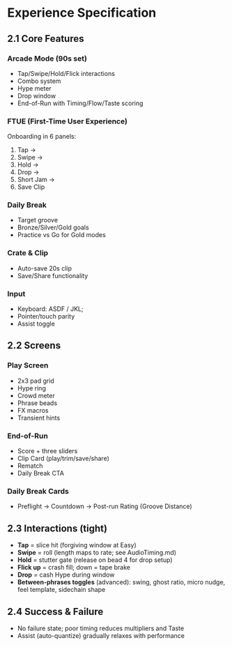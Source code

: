 # Experience Specification

## 2.1 Core Features

### Arcade Mode (90s set)
- Tap/Swipe/Hold/Flick interactions
- Combo system
- Hype meter
- Drop window
- End-of-Run with Timing/Flow/Taste scoring

### FTUE (First-Time User Experience)
Onboarding in 6 panels:
1. Tap → 
2. Swipe → 
3. Hold → 
4. Drop → 
5. Short Jam → 
6. Save Clip

### Daily Break
- Target groove
- Bronze/Silver/Gold goals  
- Practice vs Go for Gold modes

### Crate & Clip
- Auto-save 20s clip
- Save/Share functionality

### Input
- Keyboard: ASDF / JKL;
- Pointer/touch parity
- Assist toggle

## 2.2 Screens

### Play Screen
- 2x3 pad grid
- Hype ring
- Crowd meter
- Phrase beads
- FX macros
- Transient hints

### End-of-Run
- Score + three sliders
- Clip Card (play/trim/save/share)
- Rematch
- Daily Break CTA

### Daily Break Cards
- Preflight → Countdown → Post-run Rating (Groove Distance)

## 2.3 Interactions (tight)

- **Tap** = slice hit (forgiving window at Easy)
- **Swipe** = roll (length maps to rate; see AudioTiming.md)
- **Hold** = stutter gate (release on bead 4 for drop setup)
- **Flick up** = crash fill; down = tape brake
- **Drop** = cash Hype during window
- **Between-phrases toggles** (advanced): swing, ghost ratio, micro nudge, feel template, sidechain shape

## 2.4 Success & Failure

- No failure state; poor timing reduces multipliers and Taste
- Assist (auto-quantize) gradually relaxes with performance